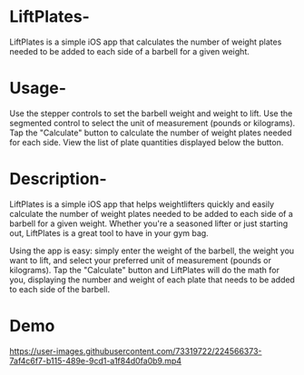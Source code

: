 # LiftPlates-
LiftPlates is a simple iOS app that calculates the number of weight plates needed to be added to each side of a barbell for a given weight.

# Usage-
Use the stepper controls to set the barbell weight and weight to lift.
Use the segmented control to select the unit of measurement (pounds or kilograms).
Tap the "Calculate" button to calculate the number of weight plates needed for each side.
View the list of plate quantities displayed below the button.

# Description- 
LiftPlates is a simple iOS app that helps weightlifters quickly and easily calculate the number of weight plates needed to be added to each side of a barbell for a given weight. Whether you're a seasoned lifter or just starting out, LiftPlates is a great tool to have in your gym bag.

Using the app is easy: simply enter the weight of the barbell, the weight you want to lift, and select your preferred unit of measurement (pounds or kilograms). Tap the "Calculate" button and LiftPlates will do the math for you, displaying the number and weight of each plate that needs to be added to each side of the barbell.

# Demo 

https://user-images.githubusercontent.com/73319722/224566373-7af4c6f7-b115-489e-9cd1-a1f84d0fa0b9.mp4


